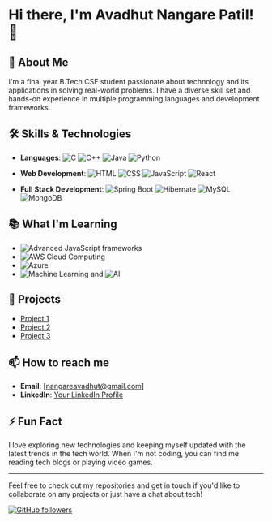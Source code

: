# Hi there, I'm Avadhut Nangare Patil! 👋

## 🚀 About Me

I'm a final year B.Tech CSE student passionate about technology and its applications in solving real-world problems. I have a diverse skill set and hands-on experience in multiple programming languages and development frameworks.

## 🛠️ Skills & Technologies

- **Languages**: 
  ![C](https://img.shields.io/badge/C-A8B9CC?style=flat&logo=c&logoColor=white)
  ![C++](https://img.shields.io/badge/C++-00599C?style=flat&logo=c%2B%2B&logoColor=white)
  ![Java](https://img.shields.io/badge/Java-007396?style=flat&logo=java&logoColor=white)
  ![Python](https://img.shields.io/badge/Python-3776AB?style=flat&logo=python&logoColor=white)

- **Web Development**:
  ![HTML](https://img.shields.io/badge/HTML5-E34F26?style=flat&logo=html5&logoColor=white)
  ![CSS](https://img.shields.io/badge/CSS3-1572B6?style=flat&logo=css3&logoColor=white)
  ![JavaScript](https://img.shields.io/badge/JavaScript-F7DF1E?style=flat&logo=javascript&logoColor=black)
  ![React](https://img.shields.io/badge/React-61DAFB?style=flat&logo=react&logoColor=black)

- **Full Stack Development**:
  ![Spring Boot](https://img.shields.io/badge/Spring_Boot-6DB33F?style=flat&logo=spring-boot&logoColor=white)
  ![Hibernate](https://img.shields.io/badge/Hibernate-59666C?style=flat&logo=hibernate&logoColor=white)
  ![MySQL](https://img.shields.io/badge/MySQL-4479A1?style=flat&logo=mysql&logoColor=white)
  ![MongoDB](https://img.shields.io/badge/MongoDB-47A248?style=flat&logo=mongodb&logoColor=white)

## 📚 What I'm Learning

- ![Advanced JavaScript](https://img.shields.io/badge/JavaScript-ES6+-F7DF1E?style=flat&logo=javascript&logoColor=black) frameworks
- ![AWS](https://img.shields.io/badge/AWS-232F3E?style=flat&logo=amazon-aws&logoColor=white) Cloud Computing
- ![Azure](https://img.shields.io/badge/Azure-0078D4?style=flat&logo=microsoft-azure&logoColor=white)
- ![Machine Learning](https://img.shields.io/badge/Machine_Learning-FF6F00?style=flat&logo=machine-learning&logoColor=white) and ![AI](https://img.shields.io/badge/AI-0071C5?style=flat&logo=artificial-intelligence&logoColor=white)

## 🌱 Projects

<ul>
  <li><a href="https://github.com/Anpatil1/sentiment-analysis" target="_blank">Project 1</a> </li>
  <li><a href="https://github.com/Anpatil1/expense-management-web-application target="_blank">Project 2</a></li>
  <li><a href="https://github.com/Anpatil1/ipl-win-prediction." target="_blank">Project 3</a> </li>
</ul>

## 📫 How to reach me

- **Email**: [nangareavadhut@gmail.com]
- **LinkedIn**: [Your LinkedIn Profile](https://www.linkedin.com/in/avadhut-nangare-patil-470901250/)

## ⚡ Fun Fact

I love exploring new technologies and keeping myself updated with the latest trends in the tech world. When I'm not coding, you can find me reading tech blogs or playing video games.

---

Feel free to check out my repositories and get in touch if you'd like to collaborate on any projects or just have a chat about tech!

[![GitHub followers](https://img.shields.io/github/followers/Anpatil1?label=Follow&style=social)](https://github.com/Anpatil1)
